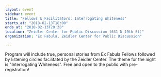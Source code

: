 ```yaml
---
layout: event
sidebar: event
title: "Fellows & Facilitators: Interrogating Whiteness"
starts_at: "2018-02-13T18:00"
ends_at: "2018-02-13T20:30"
location: "Zeidler Center for Public Discussion (631 N 19th St)"
organization: "Ex Fabula, Zeidler Center for Public Discussion"

---
```


Program will include true, personal stories from Ex Fabula Fellows followed by listening circles facilitated by the Zeidler Center.  The theme for the night is "Interrogating Whiteness".  Free and open to the public with pre-registration! 
